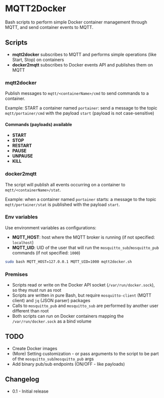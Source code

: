# MQTT2Docker

Bash scripts to perform simple Docker container management through MQTT, and send container events to MQTT.

## Scripts

- **mqtt2docker** subscribes to MQTT and performs simple operations (like Start, Stop) on containers
- **docker2mqtt** subscribes to Docker events API and publishes them on MQTT

### mqtt2docker

Publish messages to `mqtt/<containerName>/cmd` to send commands to a container.

Example: START a container named `portainer`: send a message to the topic `mqtt/portainer/cmd` with the payload `start` (payload is not case-sensitive)

#### Commands (payloads) available

- **START**
- **STOP**
- **RESTART**
- **PAUSE**
- **UNPAUSE**
- **KILL**

### docker2mqtt

The script will publish all events occurring on a container to `mqtt/<containerName>/stat`.

Example: when a container named `portainer` starts: a message to the topic `mqtt/portainer/stat` is published with the payload `start`.

### Env variables

Use environment variables as configurations:

- **MQTT_HOST**: host where the MQTT broker is running (if not specified: `localhost`)
- **MQTT_UID**: UID of the user that will run the `mosquitto_sub`/`mosquitto_pub` commands (if not specified: `1000`)

```bash
sudo bash MQTT_HOST=127.0.0.1 MQTT_UID=1000 mqtt2docker.sh
```

### Premises

- Scripts read or write on the Docker API socket (`/var/run/docker.sock`), so they must run as root
- Scripts are written in pure Bash, but require `mosquitto-client` (MQTT client) and `jq` (JSON parser) packages
- Calls to `mosquitto_pub` and `mosquitto_sub` are performed by another user different than root
- Both scripts can run on Docker containers mapping the `/var/run/docker.sock` as a bind volume

## TODO

- Create Docker images
- (More) Setting customization - or pass arguments to the script to be part of the `mosquitto_sub`/`mosquitto_pub` args
- Add binary pub/sub endpoints (ON/OFF - like payloads)

## Changelog

- 0.1 - Initial release
